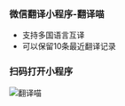 ### 微信翻译小程序-翻译喵
- 支持多国语言互译
- 可以保留10条最近翻译记录

### 扫码打开小程序

![翻译喵](https://github.com/jenvyxu/translate-cat/blob/master/logo.jpg)

